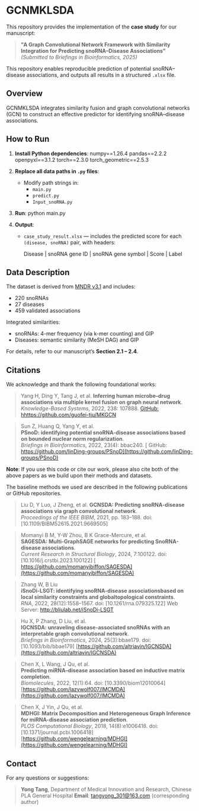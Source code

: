 
# GCNMKLSDA

This repository provides the implementation of the **case study** for our manuscript:

> **"A Graph Convolutional Network Framework with Similarity Integration for Predicting snoRNA–Disease Associations"**  
> *(Submitted to Briefings in Bioinformatics, 2025)*

This repository enables reproducible prediction of potential snoRNA–disease associations, and outputs all results in a structured `.xlsx` file.


##  Overview

GCNMKLSDA integrates similarity fusion and graph convolutional networks (GCN) to construct an effective predictor for identifying snoRNA–disease associations.



##  How to Run

1. **Install Python dependencies**:
   numpy==1.26.4
   pandas==2.2.2
   openpyxl==3.1.2
   torch==2.3.0
   torch_geometric==2.5.3


2. **Replace all data paths in `.py` files**:
   - Modify path strings in:
     - `main.py`
     - `predict.py`
     - `Input_snoRNA.py`


3. **Run**:
   python main.py


4. **Output**:
   - `case_study_result.xlsx` — includes the predicted score for each `(disease, snoRNA)` pair, with headers:
     
     Disease | snoRNA gene ID | snoRNA gene symbol | Score | Label



##  Data Description

The dataset is derived from [MNDR v3.1](http://www.rna-society.org/mndr/) and includes:
- 220 snoRNAs
- 27 diseases
- 459 validated associations

Integrated similarities:
- snoRNAs: 4-mer frequency (via k-mer counting) and GIP
- Diseases: semantic similarity (MeSH DAG) and GIP

For details, refer to our manuscript’s **Section 2.1 – 2.4**.


##  Citations

We acknowledge and thank the following foundational works:

> Yang H, Ding Y, Tang J, et al.
> **Inferring human microbe–drug associations via multiple kernel fusion on graph neural network**.  
> *Knowledge-Based Systems*, 2022, 238: 107888.
> [ GitHub: hhttps://github.com/guofei-tju/MKGCN](https://github.com/guofei-tju/MKGCN)

> Sun Z, Huang Q, Yang Y, et al.  
> **PSnoD: identifying potential snoRNA-disease associations based on bounded nuclear norm regularization**.  
> *Briefings in Bioinformatics*, 2022, 23(4): bbac240.
> [ GitHub: https://github.com/linDing-groups/PSnoD](https://github.com/linDing-groups/PSnoD)

 **Note**: If you use this code or cite our work, please also cite both of the above papers as we build upon their methods and datasets.

The baseline methods we used are described in the following publications or GitHub repositories.

> Liu D, Y Luo, J Zheng, et al.
> **GCNSDA: Predicting snoRNA-disease associations via graph convolutional network**.  
> *Proceedings of the IEEE BIBM*, 2021, pp. 183–188. doi: [10.1109/BIBM52615.2021.9669505]

> Momanyi B M, Y-W Zhou, B K Grace-Mercure, et al.  
> **SAGESDA: Multi-GraphSAGE networks for predicting SnoRNA-disease associations**.  
> *Current Research in Structural Biology*, 2024, 7:100122. doi: [10.1016/j.crstbi.2023.100122]
> [ https://github.com/momanyibiffon/SAGESDA](https://github.com/momanyibiffon/SAGESDA)

> Zhang W, B Liu  
> **iSnoDi-LSGT: identifying snoRNA-disease associationsbased on local similarity constraints and globaltopological constraints**.  
> *RNA*, 2022, 28(12):1558–1567. doi: [10.1261/rna.079325.122]
> Web Server: http://bliulab.net/iSnoDi-LSGT

> Hu X, P Zhang, D Liu, et al.  
> **IGCNSDA: unraveling disease-associated snoRNAs with an interpretable graph convolutional network**.  
> *Briefings in Bioinformatics*, 2024, 25(3):bbae179. doi: [10.1093/bib/bbae179]
> [https://github.com/altriavin/IGCNSDA](https://github.com/altriavin/IGCNSDA)

> Chen X, L Wang, J Qu, et al.  
> **Predicting miRNA–disease association based on inductive matrix completion**.  
> *Biomolecules*, 2022, 12(1):64. doi: [10.3390/biom12010064]
> [https://github.com/lazywolf007/IMCMDA](https://github.com/lazywolf007/IMCMDA)

> Chen X, J Yin, J Qu, et al.  
> **MDHGI: Matrix Decomposition and Heterogeneous Graph Inference for miRNA-disease association prediction**.  
> *PLOS Computational Biology*, 2018, 14(8):e1006418. doi: [10.1371/journal.pcbi.1006418]
> [https://github.com/wengelearning/MDHGI](https://github.com/wengelearning/MDHGI)



##  Contact

For any questions or suggestions:

> **Yong Tang**, Department of Medical Innovation and Research, Chinese PLA General Hospital
> **Email**: tangyong_301@163.com (corresponding author)
